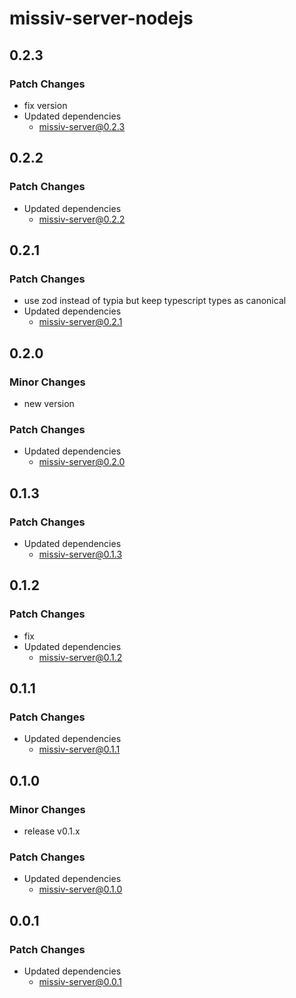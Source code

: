 # missiv-server-nodejs

## 0.2.3

### Patch Changes

- fix version
- Updated dependencies
  - missiv-server@0.2.3

## 0.2.2

### Patch Changes

- Updated dependencies
  - missiv-server@0.2.2

## 0.2.1

### Patch Changes

- use zod instead of typia but keep typescript types as canonical
- Updated dependencies
  - missiv-server@0.2.1

## 0.2.0

### Minor Changes

- new version

### Patch Changes

- Updated dependencies
  - missiv-server@0.2.0

## 0.1.3

### Patch Changes

- Updated dependencies
  - missiv-server@0.1.3

## 0.1.2

### Patch Changes

- fix
- Updated dependencies
  - missiv-server@0.1.2

## 0.1.1

### Patch Changes

- Updated dependencies
  - missiv-server@0.1.1

## 0.1.0

### Minor Changes

- release v0.1.x

### Patch Changes

- Updated dependencies
  - missiv-server@0.1.0

## 0.0.1

### Patch Changes

- Updated dependencies
  - missiv-server@0.0.1
